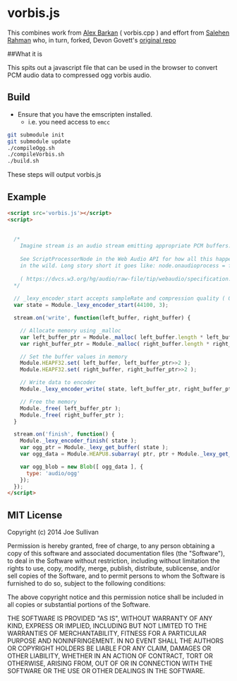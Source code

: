 # vorbis.js

This combines work from [Alex Barkan](http://hotcashew.com/2014/02/chrome-audio-api-and-ogg-vorbis/) ( vorbis.cpp ) and effort from  [Salehen Rahman](https://github.com/shovon/libvorbis.js) who, in turn, forked, Devon Govett's [original repo](https://github.com/devongovett/ogg.js)

##What it is

This spits out a javascript file that can be used in the browser to convert PCM audio data to compressed ogg vorbis audio.

## Build

- Ensure that you have the emscripten installed.
  - i.e. you need access to `emcc`

```bash
git submodule init
git submodule update
./compileOgg.sh
./compileVorbis.sh
./build.sh
```

These steps will output vorbis.js

## Example
```html
<script src='vorbis.js'></script>
<script>
  
  
  /* 
    Imagine stream is an audio stream emitting appropriate PCM buffers.
    
    See ScriptProcessorNode in the Web Audio API for how all this happens
    in the wild. Long story short it goes like: node.onaudioprocess = fn
    
    ( https://dvcs.w3.org/hg/audio/raw-file/tip/webaudio/specification.html )
  */
  
  // _lexy_encoder_start accepts sampleRate and compression quality ( 0-10 )
  var state = Module._lexy_encoder_start(44100, 3);

  stream.on('write', function(left_buffer, right_buffer) {

    // Allocate memory using _malloc
    var left_buffer_ptr = Module._malloc( left_buffer.length * left_buffer.BYTES_PER_ELEMENT );
    var right_buffer_ptr = Module._malloc( right_buffer.length * right_buffer.BYTES_PER_ELEMENT );

    // Set the buffer values in memory
    Module.HEAPF32.set( left_buffer, left_buffer_ptr>>2 );
    Module.HEAPF32.set( right_buffer, right_buffer_ptr>>2 );

    // Write data to encoder
    Module._lexy_encoder_write( state, left_buffer_ptr, right_buffer_ptr, buffer_length );

    // Free the memory
    Module._free( left_buffer_ptr );
    Module._free( right_buffer_ptr );
  }

  stream.on('finish', function() {
    Module._lexy_encoder_finish( state );
    var ogg_ptr = Module._lexy_get_buffer( state );
    var ogg_data = Module.HEAPU8.subarray( ptr, ptr + Module._lexy_get_buffer_length( state ) );

    var ogg_blob = new Blob([ ogg_data ], {
      type: 'audio/ogg'
    });
  });
</script>
```

## MIT License

Copyright (c) 2014 Joe Sullivan

Permission is hereby granted, free of charge, to any person obtaining a copy
of this software and associated documentation files (the "Software"), to deal
in the Software without restriction, including without limitation the rights
to use, copy, modify, merge, publish, distribute, sublicense, and/or sell
copies of the Software, and to permit persons to whom the Software is
furnished to do so, subject to the following conditions:

The above copyright notice and this permission notice shall be included in
all copies or substantial portions of the Software.

THE SOFTWARE IS PROVIDED "AS IS", WITHOUT WARRANTY OF ANY KIND, EXPRESS OR
IMPLIED, INCLUDING BUT NOT LIMITED TO THE WARRANTIES OF MERCHANTABILITY,
FITNESS FOR A PARTICULAR PURPOSE AND NONINFRINGEMENT. IN NO EVENT SHALL THE
AUTHORS OR COPYRIGHT HOLDERS BE LIABLE FOR ANY CLAIM, DAMAGES OR OTHER
LIABILITY, WHETHER IN AN ACTION OF CONTRACT, TORT OR OTHERWISE, ARISING FROM,
OUT OF OR IN CONNECTION WITH THE SOFTWARE OR THE USE OR OTHER DEALINGS IN
THE SOFTWARE.
